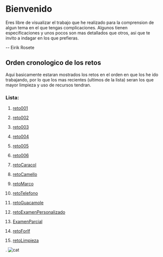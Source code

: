 # Bienvenido

Eres libre de visualizar el trabajo que he realizado para la comprension de algun tema en el que tengas complicaciones. Algunos tienen especificaciones y unos pocos son mas detallados que otros, asi que te invito a indagar en los que prefieras.

-- Eirik Rosete

## Orden cronologico de los retos

Aqui basicamente estaran mostrados los retos en el orden en que los he ido trabajando, por lo que los mas recientes (ultimos de la lista) seran los que mayor limpieza y uso de recursos tendran.

### Lista:

1. [reto001](/entregas/roseteEirik/retos/reto001)

2. [reto002](/entregas/roseteEirik/retos/reto002)
3. [reto003](/entregas/roseteEirik/retos/reto003)
4. [reto004](/entregas/roseteEirik/retos/reto004)
5. [reto005](/entregas/roseteEirik/retos/reto005)
6. [reto006](/entregas/roseteEirik/retos/reto006)
7. [retoCaracol](/entregas/roseteEirik/retos/retoCaracol)
8. [retoCamello](/entregas/roseteEirik/retos/retoCamello)
9. [retoMarco](/entregas/roseteEirik/retos/retoMarco)
10. [retoTelefono](/entregas/roseteEirik/retos/retoTelefono)
11. [retoGuacamole](/entregas/roseteEirik/retos/retoGuacamole)
12. [retoExamenPersonalizado](/entregas/roseteEirik/retos/retoExamenPersonalizado)
12. [ExamenParcial](/entregas/roseteEirik/retos/ExamenParcial)
13. [retoForIf](/entregas/roseteEirik/retos/retoForIf)
13. [retoLimpieza](/entregas/roseteEirik/retos/retoLimpieza)



.
![cat](/evaluaciones/examenParcial/examenParcialEirikRosete/images/cat.png)